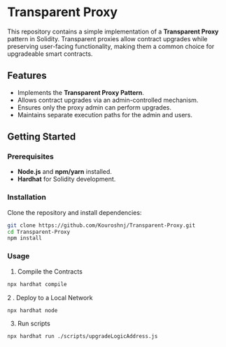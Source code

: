 # Transparent Proxy

This repository contains a simple implementation of a **Transparent Proxy** pattern in Solidity. Transparent proxies allow contract upgrades while preserving user-facing functionality, making them a common choice for upgradeable smart contracts.

## Features

- Implements the **Transparent Proxy Pattern**.
- Allows contract upgrades via an admin-controlled mechanism.
- Ensures only the proxy admin can perform upgrades.
- Maintains separate execution paths for the admin and users.

## Getting Started

### Prerequisites

- **Node.js** and **npm/yarn** installed.
- **Hardhat** for Solidity development.

### Installation

Clone the repository and install dependencies:

```sh
git clone https://github.com/Kouroshnj/Transparent-Proxy.git
cd Transparent-Proxy
npm install
```
### Usage

1. Compile the Contracts
```sh
npx hardhat compile
```

2 . Deploy to a Local Network
```sh
npx hardhat node
```

3. Run scripts
```sh
npx hardhat run ./scripts/upgradeLogicAddress.js 
```
